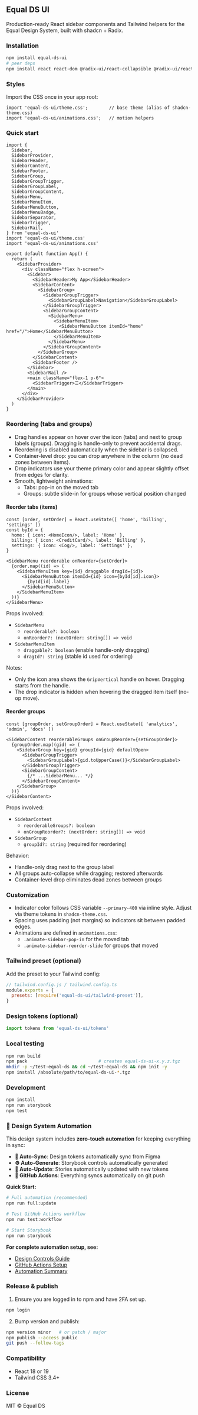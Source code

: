 ## Equal DS UI

Production-ready React sidebar components and Tailwind helpers for the Equal Design System, built with shadcn + Radix.

### Installation

```bash
npm install equal-ds-ui
# peer deps
npm install react react-dom @radix-ui/react-collapsible @radix-ui/react-tooltip @radix-ui/react-visually-hidden lucide-react tailwindcss
```

### Styles

Import the CSS once in your app root:

```tsx
import 'equal-ds-ui/theme.css';        // base theme (alias of shadcn-theme.css)
import 'equal-ds-ui/animations.css';   // motion helpers
```

### Quick start

```tsx
import {
  Sidebar,
  SidebarProvider,
  SidebarHeader,
  SidebarContent,
  SidebarFooter,
  SidebarGroup,
  SidebarGroupTrigger,
  SidebarGroupLabel,
  SidebarGroupContent,
  SidebarMenu,
  SidebarMenuItem,
  SidebarMenuButton,
  SidebarMenuBadge,
  SidebarSeparator,
  SidebarTrigger,
  SidebarRail,
} from 'equal-ds-ui'
import 'equal-ds-ui/theme.css'
import 'equal-ds-ui/animations.css'

export default function App() {
  return (
    <SidebarProvider>
      <div className="flex h-screen">
        <Sidebar>
          <SidebarHeader>My App</SidebarHeader>
          <SidebarContent>
            <SidebarGroup>
              <SidebarGroupTrigger>
                <SidebarGroupLabel>Navigation</SidebarGroupLabel>
              </SidebarGroupTrigger>
              <SidebarGroupContent>
                <SidebarMenu>
                  <SidebarMenuItem>
                    <SidebarMenuButton itemId="home" href="/">Home</SidebarMenuButton>
                  </SidebarMenuItem>
                </SidebarMenu>
              </SidebarGroupContent>
            </SidebarGroup>
          </SidebarContent>
          <SidebarFooter />
        </Sidebar>
        <SidebarRail />
        <main className="flex-1 p-6">
          <SidebarTrigger>☰</SidebarTrigger>
        </main>
      </div>
    </SidebarProvider>
  )
}
```

### Reordering (tabs and groups)

- Drag handles appear on hover over the icon (tabs) and next to group labels (groups). Dragging is handle-only to prevent accidental drags.
- Reordering is disabled automatically when the sidebar is collapsed.
- Container-level drop: you can drop anywhere in the column (no dead zones between items).
- Drop indicators use your theme primary color and appear slightly offset from edges for clarity.
- Smooth, lightweight animations:
  - Tabs: pop-in on the moved tab
  - Groups: subtle slide-in for groups whose vertical position changed

#### Reorder tabs (items)

```tsx
const [order, setOrder] = React.useState([ 'home', 'billing', 'settings' ])
const byId = {
  home: { icon: <HomeIcon/>, label: 'Home' },
  billing: { icon: <CreditCard/>, label: 'Billing' },
  settings: { icon: <Cog/>, label: 'Settings' },
}

<SidebarMenu reorderable onReorder={setOrder}>
  {order.map((id) => (
    <SidebarMenuItem key={id} draggable dragId={id}>
      <SidebarMenuButton itemId={id} icon={byId[id].icon}>
        {byId[id].label}
      </SidebarMenuButton>
    </SidebarMenuItem>
  ))}
</SidebarMenu>
```

Props involved:
- `SidebarMenu`
  - `reorderable?: boolean`
  - `onReorder?: (nextOrder: string[]) => void`
- `SidebarMenuItem`
  - `draggable?: boolean` (enable handle-only dragging)
  - `dragId?: string` (stable id used for ordering)

Notes:
- Only the icon area shows the `GripVertical` handle on hover. Dragging starts from the handle.
- The drop indicator is hidden when hovering the dragged item itself (no-op move).

#### Reorder groups

```tsx
const [groupOrder, setGroupOrder] = React.useState([ 'analytics', 'admin', 'docs' ])

<SidebarContent reorderableGroups onGroupReorder={setGroupOrder}>
  {groupOrder.map((gid) => (
    <SidebarGroup key={gid} groupId={gid} defaultOpen>
      <SidebarGroupTrigger>
        <SidebarGroupLabel>{gid.toUpperCase()}</SidebarGroupLabel>
      </SidebarGroupTrigger>
      <SidebarGroupContent>
        {/* ...SidebarMenu... */}
      </SidebarGroupContent>
    </SidebarGroup>
  ))}
</SidebarContent>
```

Props involved:
- `SidebarContent`
  - `reorderableGroups?: boolean`
  - `onGroupReorder?: (nextOrder: string[]) => void`
- `SidebarGroup`
  - `groupId?: string` (required for reordering)

Behavior:
- Handle-only drag next to the group label
- All groups auto-collapse while dragging; restored afterwards
- Container-level drop eliminates dead zones between groups

### Customization

- Indicator color follows CSS variable `--primary-400` via inline style. Adjust via theme tokens in `shadcn-theme.css`.
- Spacing uses padding (not margins) so indicators sit between padded edges.
- Animations are defined in `animations.css`:
  - `.animate-sidebar-pop-in` for the moved tab
  - `.animate-sidebar-reorder-slide` for groups that moved

### Tailwind preset (optional)

Add the preset to your Tailwind config:

```js
// tailwind.config.js / tailwind.config.ts
module.exports = {
  presets: [require('equal-ds-ui/tailwind-preset')],
}
```

### Design tokens (optional)

```ts
import tokens from 'equal-ds-ui/tokens'
```

### Local testing

```bash
npm run build
npm pack                           # creates equal-ds-ui-x.y.z.tgz
mkdir -p ~/test-equal-ds && cd ~/test-equal-ds && npm init -y
npm install /absolute/path/to/equal-ds-ui-*.tgz
```

### Development

```bash
npm install
npm run storybook
npm test
```

### 🎨 Design System Automation

This design system includes **zero-touch automation** for keeping everything in sync:

- **🔄 Auto-Sync**: Design tokens automatically sync from Figma
- **⚙️ Auto-Generate**: Storybook controls automatically generated
- **📝 Auto-Update**: Stories automatically updated with new tokens
- **🤖 GitHub Actions**: Everything syncs automatically on git push

**Quick Start:**
```bash
# Full automation (recommended)
npm run full:update

# Test GitHub Actions workflow
npm run test:workflow

# Start Storybook
npm run storybook
```

**For complete automation setup, see:**
- [Design Controls Guide](docs/DESIGN-CONTROLS.md)
- [GitHub Actions Setup](docs/GITHUB-ACTIONS-SETUP.md)
- [Automation Summary](docs/AUTOMATION-SUMMARY.md)

### Release & publish

1) Ensure you are logged in to npm and have 2FA set up.

```bash
npm login
```

2) Bump version and publish:

```bash
npm version minor   # or patch / major
npm publish --access public
git push --follow-tags
```

### Compatibility

- React 18 or 19
- Tailwind CSS 3.4+

### License

MIT © Equal DS


